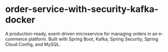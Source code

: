 # order-service-with-security-kafka-docker
A production-ready, event-driven microservice for managing orders in an e-commerce platform.   Built with Spring Boot, Kafka, Spring Security, Spring Cloud Config, and MySQL.
